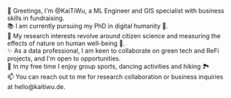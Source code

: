 <p>👋 Greetings, I'm @KaiTiWu, a ML Engineer and GIS specialist with business skills in fundraising. <br>
📚 I am currently pursuing my PhD in digital humanity 🧬.<br>
👀 My research interests revolve around citizen science and measuring the effects of nature on human well-being 💚.<br>
✨ As a data professional, I am keen to collaborate on green tech and ReFi projects, and I'm open to opportunities.<br>
🌱 In my free time I enjoy group sports, dancing activities and hiking 🏞 <br>
📫 You can reach out to me for research collaboration or business inquiries at hello@kaitiwu.de.</p>
